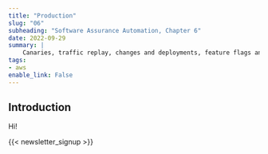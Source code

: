 ```yaml
---
title: "Production"
slug: "06"
subheading: "Software Assurance Automation, Chapter 6"
date: 2022-09-29
summary: |
    Canaries, traffic replay, changes and deployments, feature flags and experiments.
tags:
- aws
enable_link: False
---
```


## Introduction

Hi!

{{< newsletter_signup >}}